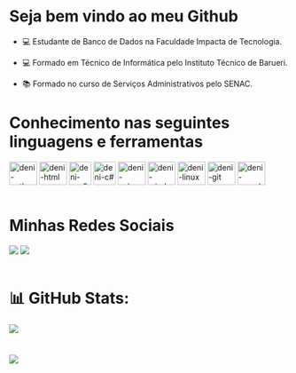 # Seja bem vindo ao meu Github

- 💻 Estudante de Banco de Dados na Faculdade Impacta de Tecnologia.
  
- 💻 Formado em Técnico de Informática pelo Instituto Técnico de Barueri.

- 📚 Formado no curso de Serviços Administrativos pelo SENAC.



# Conhecimento nas seguintes linguagens e ferramentas 
<div style="display: inline_block">
  <img align="center" alt="deni-python" height="42" width="50" src="https://cdn.jsdelivr.net/gh/devicons/devicon@latest/icons/python/python-original.svg">  
  <img align="center" alt="deni-html" height="42" width="50" src="https://cdn.jsdelivr.net/gh/devicons/devicon@latest/icons/html5/html5-original.svg">
  <img align="center" alt="deni-css3" height="42" width="40" src="https://cdn.jsdelivr.net/gh/devicons/devicon@latest/icons/css3/css3-original.svg">
  <img align="center" alt="deni-c#" height="42" width="40" src="https://cdn.jsdelivr.net/gh/devicons/devicon@latest/icons/csharp/csharp-original.svg">
  <img align="center" alt="deni-sqlserver" height="42" width="50" src="https://cdn.jsdelivr.net/gh/devicons/devicon@latest/icons/microsoftsqlserver/microsoftsqlserver-original.svg">
  <img align="center" alt="deni-windows" height="42" width="50" src="https://cdn.jsdelivr.net/gh/devicons/devicon@latest/icons/windows11/windows11-original.svg">
  <img align="center" alt="deni-linux" height="42" width="50" src="https://cdn.jsdelivr.net/gh/devicons/devicon@latest/icons/linux/linux-original.svg">
  <img align="center" alt="deni-git" height="42" width="50" src="https://cdn.jsdelivr.net/gh/devicons/devicon@latest/icons/git/git-original.svg">
  <img align="center" alt="deni-vscode" height="42" width="50" src="https://cdn.jsdelivr.net/gh/devicons/devicon@latest/icons/vscode/vscode-original.svg">
</div>
    
<br>

# Minhas Redes Sociais
<div>
  <a href="https://www.linkedin.com/in/denilson-sousa-silva--/" target="_blank"><img src="https://img.shields.io/badge/LinkedIn-0077B5?style=for-the-badge&logo=linkedin&logoColor=white" target="_blank"></a>
  <a href="https://www.instagram.com/denii_ssiilva" target="_blank"><img src="https://img.shields.io/badge/Instagram-E4405F?style=for-the-badge&logo=instagram&logoColor=white" target="_blank"></a>  
</div><br>

# 📊 GitHub Stats:
![](https://github-readme-stats.vercel.app/api?username=denilsonssilva&show_icons=true&theme=dark&hide_border=false&include_all_commits=false&count_private=true)
#
![](https://github-readme-stats.vercel.app/api/top-langs/?username=denilsonssilva&theme=dark&hide_border=false&include_all_commits=false&count_private=true&layout=compact)
